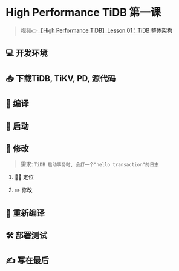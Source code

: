 # **High Performance TiDB** 第一课

> 视频👉[【High Performance TiDB】Lesson 01：TiDB 整体架构](https://www.bilibili.com/video/BV17K411T7Kd)

## 💻 开发环境

## 📥 下载TiDB, TiKV, PD, 源代码

## 📜 编译

## 🚀 启动

## 📝 修改

> 需求: `TiDB 启动事务时, 会打一个"hello transaction"的日志`

1. 🏳️‍🌈 定位

2. ✏️ 修改


## 📜 重新编译


## 🛠️ 部署测试

## ✍️ 写在最后